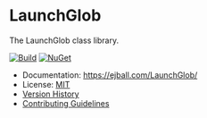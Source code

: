 # LaunchGlob

The LaunchGlob class library.

[![Build](https://github.com/ejball/LaunchGlob/workflows/Build/badge.svg)](https://github.com/ejball/LaunchGlob/actions?query=workflow%3ABuild) [![NuGet](https://img.shields.io/nuget/v/LaunchGlob.svg)](https://www.nuget.org/packages/LaunchGlob)

* Documentation: https://ejball.com/LaunchGlob/
* License: [MIT](LICENSE)
* [Version History](VersionHistory.md)
* [Contributing Guidelines](CONTRIBUTING.md)
